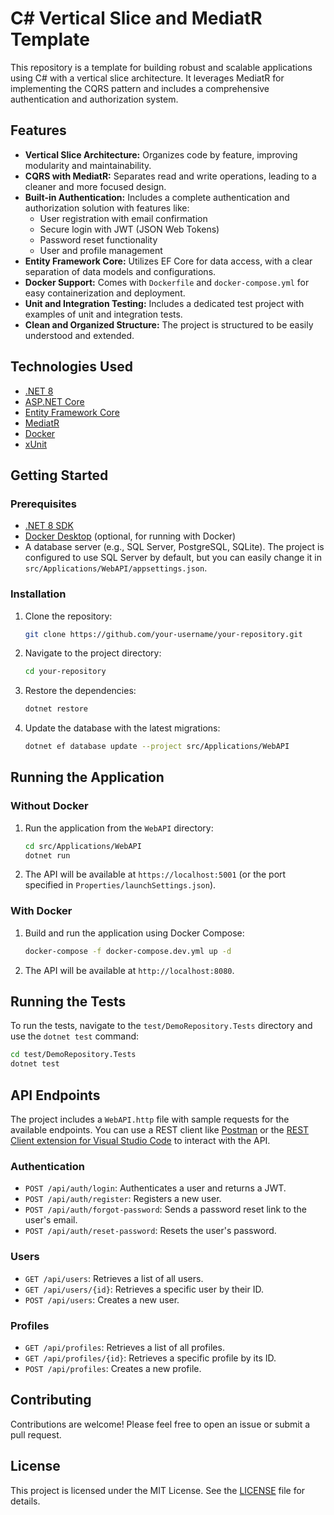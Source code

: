 # C# Vertical Slice and MediatR Template

This repository is a template for building robust and scalable applications using C# with a vertical slice architecture. It leverages MediatR for implementing the CQRS pattern and includes a comprehensive authentication and authorization system.

## Features

*   **Vertical Slice Architecture:** Organizes code by feature, improving modularity and maintainability.
*   **CQRS with MediatR:** Separates read and write operations, leading to a cleaner and more focused design.
*   **Built-in Authentication:** Includes a complete authentication and authorization solution with features like:
    *   User registration with email confirmation
    *   Secure login with JWT (JSON Web Tokens)
    *   Password reset functionality
    *   User and profile management
*   **Entity Framework Core:** Utilizes EF Core for data access, with a clear separation of data models and configurations.
*   **Docker Support:** Comes with `Dockerfile` and `docker-compose.yml` for easy containerization and deployment.
*   **Unit and Integration Testing:** Includes a dedicated test project with examples of unit and integration tests.
*   **Clean and Organized Structure:** The project is structured to be easily understood and extended.

## Technologies Used

*   [.NET 8](https://dotnet.microsoft.com/en-us/download/dotnet/8.0)
*   [ASP.NET Core](https://dotnet.microsoft.com/en-us/apps/aspnet)
*   [Entity Framework Core](https://learn.microsoft.com/en-us/ef/core/)
*   [MediatR](https://github.com/jbogard/MediatR)
*   [Docker](https://www.docker.com/)
*   [xUnit](https://xunit.net/)

## Getting Started

### Prerequisites

*   [.NET 8 SDK](https://dotnet.microsoft.com/en-us/download/dotnet/8.0)
*   [Docker Desktop](https://www.docker.com/products/docker-desktop/) (optional, for running with Docker)
*   A database server (e.g., SQL Server, PostgreSQL, SQLite). The project is configured to use SQL Server by default, but you can easily change it in `src/Applications/WebAPI/appsettings.json`.

### Installation

1.  Clone the repository:
    ```bash
    git clone https://github.com/your-username/your-repository.git
    ```
2.  Navigate to the project directory:
    ```bash
    cd your-repository
    ```
3.  Restore the dependencies:
    ```bash
    dotnet restore
    ```
4.  Update the database with the latest migrations:
    ```bash
    dotnet ef database update --project src/Applications/WebAPI
    ```

## Running the Application

### Without Docker

1.  Run the application from the `WebAPI` directory:
    ```bash
    cd src/Applications/WebAPI
    dotnet run
    ```
2.  The API will be available at `https://localhost:5001` (or the port specified in `Properties/launchSettings.json`).

### With Docker

1.  Build and run the application using Docker Compose:
    ```bash
    docker-compose -f docker-compose.dev.yml up -d
    ```
2.  The API will be available at `http://localhost:8080`.

## Running the Tests

To run the tests, navigate to the `test/DemoRepository.Tests` directory and use the `dotnet test` command:

```bash
cd test/DemoRepository.Tests
dotnet test
```

## API Endpoints

The project includes a `WebAPI.http` file with sample requests for the available endpoints. You can use a REST client like [Postman](https://www.postman.com/) or the [REST Client extension for Visual Studio Code](https://marketplace.visualstudio.com/items?itemName=humao.rest-client) to interact with the API.

### Authentication

*   `POST /api/auth/login`: Authenticates a user and returns a JWT.
*   `POST /api/auth/register`: Registers a new user.
*   `POST /api/auth/forgot-password`: Sends a password reset link to the user's email.
*   `POST /api/auth/reset-password`: Resets the user's password.

### Users

*   `GET /api/users`: Retrieves a list of all users.
*   `GET /api/users/{id}`: Retrieves a specific user by their ID.
*   `POST /api/users`: Creates a new user.

### Profiles

*   `GET /api/profiles`: Retrieves a list of all profiles.
*   `GET /api/profiles/{id}`: Retrieves a specific profile by its ID.
*   `POST /api/profiles`: Creates a new profile.

## Contributing

Contributions are welcome! Please feel free to open an issue or submit a pull request.

## License

This project is licensed under the MIT License. See the [LICENSE](LICENSE) file for details.
